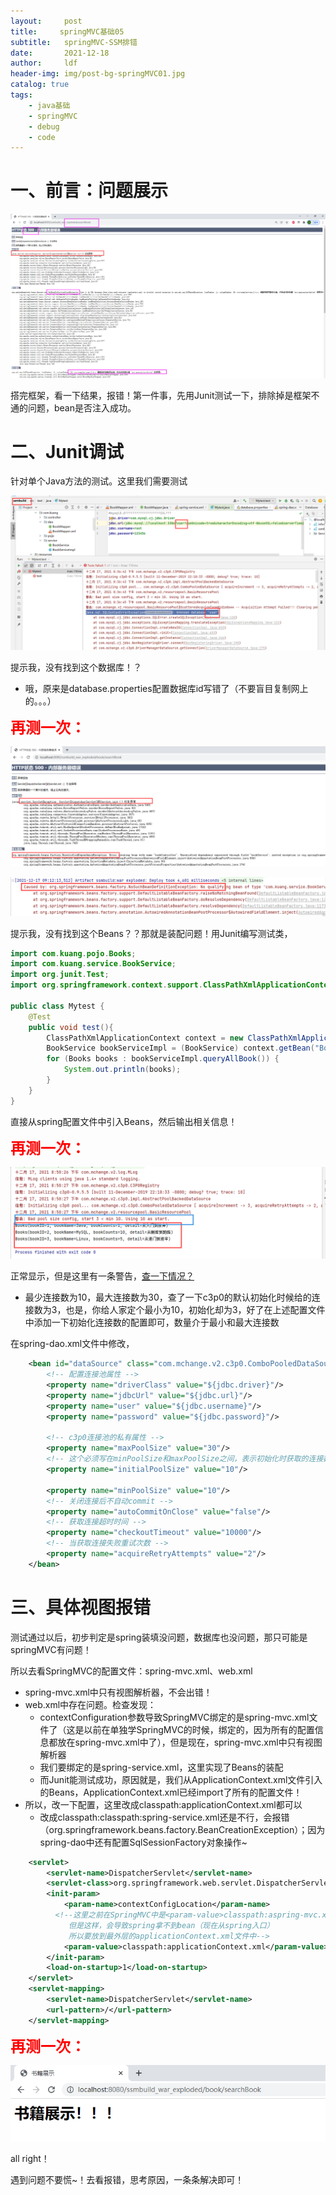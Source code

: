 ```yaml
---
layout:     post
title:     springMVC基础05
subtitle:   springMVC-SSM排错
date:       2021-12-18
author:     ldf
header-img: img/post-bg-springMVC01.jpg
catalog: true
tags:
    - java基础
    - springMVC
    - debug
    - code
---
```

# 一、前言：问题展示

![](https://raw.githubusercontent.com/BBQldf/PicGotest/master/20211216215024.png)

搭完框架，看一下结果，报错！第一件事，先用Junit测试一下，排除掉是框架不通的问题，bean是否注入成功。

# 二、Junit调试

针对单个Java方法的测试。这里我们需要测试

![测试结果](https://raw.githubusercontent.com/BBQldf/PicGotest/master/20211217203834.png)

提示我，没有找到这个数据库！？

- 哦，原来是database.properties配置数据库id写错了（不要盲目复制网上的。。。）

<font size="5" color='red'>**再测一次：**</font>

![网页视图](https://raw.githubusercontent.com/BBQldf/PicGotest/master/20211217211333.png)

![终端报错](https://raw.githubusercontent.com/BBQldf/PicGotest/master/20211217211408.png)

提示我，没有找到这个Beans？？那就是装配问题！用Junit编写测试类，

```java
import com.kuang.pojo.Books;
import com.kuang.service.BookService;
import org.junit.Test;
import org.springframework.context.support.ClassPathXmlApplicationContext;

public class Mytest {
    @Test
    public void test(){
        ClassPathXmlApplicationContext context = new ClassPathXmlApplicationContext("applicationContext.xml");
        BookService bookServiceImpl = (BookService) context.getBean("BookServiceImpl");
        for (Books books : bookServiceImpl.queryAllBook()) {
            System.out.println(books);
        }
    }
}
```

直接从spring配置文件中引入Beans，然后输出相关信息！

<font size="5" color='red'>**再测一次：**</font>

![测试成功](https://raw.githubusercontent.com/BBQldf/PicGotest/master/20211217205134.png)

正常显示，但是这里有一条警告，[查一下情况？](https://blog.csdn.net/jacksonary/article/details/79009884)

- 最少连接数为10，最大连接数为30，查了一下c3p0的默认初始化时候给的连接数为3，也是，你给人家定个最小为10，初始化却为3，好了在上述配置文件中添加一下初始化连接数的配置即可，数量介于最小和最大连接数

在spring-dao.xml文件中修改，

```xml
    <bean id="dataSource" class="com.mchange.v2.c3p0.ComboPooledDataSource">
        <!-- 配置连接池属性 -->
        <property name="driverClass" value="${jdbc.driver}"/>
        <property name="jdbcUrl" value="${jdbc.url}"/>
        <property name="user" value="${jdbc.username}"/>
        <property name="password" value="${jdbc.password}"/>

        <!-- c3p0连接池的私有属性 -->
        <property name="maxPoolSize" value="30"/>
        <!-- 这个必须写在minPoolSize和maxPoolSize之间，表示初始化时获取的连接数，这个值一般设置为minPoolSize，缺省时默认为3 -->
        <property name="initialPoolSize" value="10"/>
        
        <property name="minPoolSize" value="10"/>
        <!-- 关闭连接后不自动commit -->
        <property name="autoCommitOnClose" value="false"/>
        <!-- 获取连接超时时间 -->
        <property name="checkoutTimeout" value="10000"/>
        <!-- 当获取连接失败重试次数 -->
        <property name="acquireRetryAttempts" value="2"/>
    </bean>
```

# 三、具体视图报错

测试通过以后，初步判定是spring装填没问题，数据库也没问题，那只可能是springMVC有问题！

所以去看SpringMVC的配置文件：spring-mvc.xml、web.xml

- spring-mvc.xml中只有视图解析器，不会出错！
- web.xml中存在问题。检查发现：
  - contextConfiguration参数导致SpringMVC绑定的是spring-mvc.xml文件了（这是以前在单独学SpringMVC的时候，绑定的，因为所有的配置信息都放在spring-mvc.xml中了），但是现在，spring-mvc.xml中只有视图解析器
  - 我们要绑定的是spring-service.xml，这里实现了Beans的装配
  - 而Junit能测试成功，原因就是，我们从ApplicationContext.xml文件引入的Beans，ApplicationContext.xml已经import了所有的配置文件！
- 所以，改一下配置，这里改成classpath:applicationContext.xml都可以
  - 改成classpath:classpath:spring-service.xml还是不行，会报错（org.springframework.beans.factory.BeanCreationException）；因为spring-dao中还有配置SqlSessionFactory对象操作~

```xml
    <servlet>
        <servlet-name>DispatcherServlet</servlet-name>
        <servlet-class>org.springframework.web.servlet.DispatcherServlet</servlet-class>
        <init-param>
            <param-name>contextConfigLocation</param-name>
          <!--这里之前在SpringMVC中是<param-value>classpath:aspring-mvc.xml</param-value>
             但是这样，会导致spring拿不到bean（现在从spring入口）
             所以要放到最外层的applicationContext.xml文件中-->
            <param-value>classpath:applicationContext.xml</param-value>
        </init-param>
        <load-on-startup>1</load-on-startup>
    </servlet>
    <servlet-mapping>
        <servlet-name>DispatcherServlet</servlet-name>
        <url-pattern>/</url-pattern>
    </servlet-mapping>
```

<font size="5" color='red'>**再测一次：**</font>

![测试正常](https://raw.githubusercontent.com/BBQldf/PicGotest/master/20211217211832.png)

all right！

遇到问题不要慌~！去看报错，思考原因，一条条解决即可！

